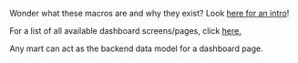Wonder what these macros are and why they exist? Look [here for an intro](https://bluestate.atlassian.net/wiki/spaces/ATeam/pages/2986049548/Technical+introduction+to+ARC#Macros)!

For a list of all available dashboard screens/pages, click [here.](https://github.com/bsd/dbt-arc-functions/search?q=mart)

Any mart can act as the backend data model for a dashboard page.
